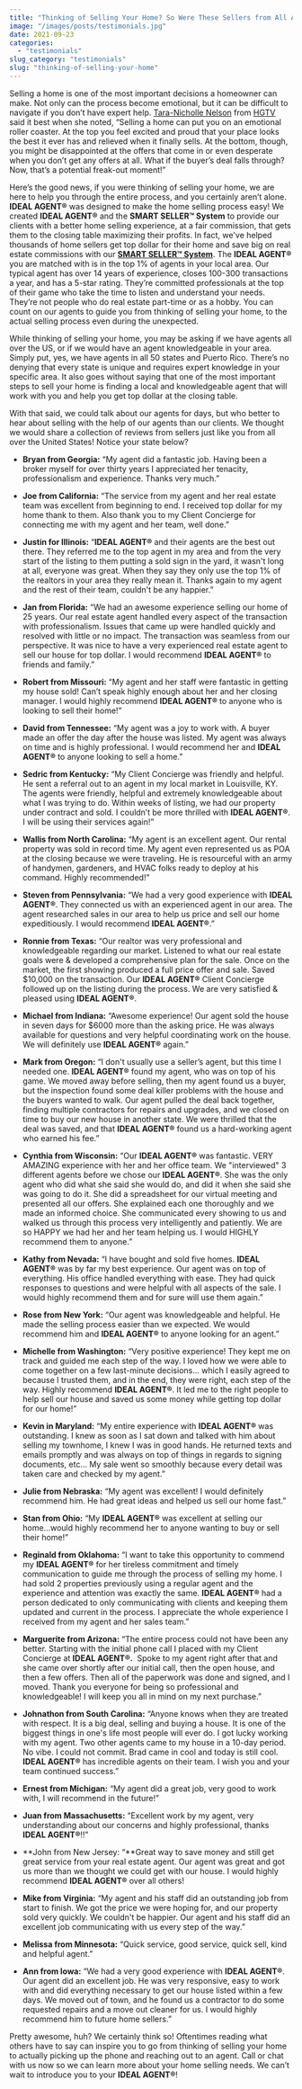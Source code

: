 ```yaml
---
title: "Thinking of Selling Your Home? So Were These Sellers from All Across the U.S.!"
image: "/images/posts/testimonials.jpg"
date: 2021-09-23
categories: 
  - "testimonials"
slug_category: "testimonials"
slug: "thinking-of-selling-your-home"
---
```


Selling a home is one of the most important decisions a homeowner can make. Not only can the process become emotional, but it can be difficult to navigate if you don’t have expert help. [Tara-Nicholle Nelson](https://www.hgtv.com/lifestyle/real-estate/drama-free-real-estate-top-10-ways-to-sell-a-home-without-all-the-drama) from [HGTV](https://www.hgtv.com/lifestyle/real-estate/drama-free-real-estate-top-10-ways-to-sell-a-home-without-all-the-drama) said it best when she noted, “Selling a home can put you on an emotional roller coaster. At the top you feel excited and proud that your place looks the best it ever has and relieved when it finally sells. At the bottom, though, you might be disappointed at the offers that come in or even desperate when you don’t get any offers at all. What if the buyer’s deal falls through? Now, that’s a potential freak-out moment!” 

Here’s the good news, if you were thinking of selling your home, we are here to help you through the entire process, and you certainly aren’t alone. **IDEAL AGENT®** was designed to make the home selling process easy! We created **IDEAL AGENT®** and the **SMART SELLER™ System** to provide our clients with a better home selling experience, at a fair commission, that gets them to the closing table maximizing their profits. In fact, we've helped thousands of home sellers get top dollar for their home and save big on real estate commissions with our [**SMART SELLER™ System**](https://idealagent.com/). The **IDEAL AGENT®** you are matched with is in the top 1% of agents in your local area. Our typical agent has over 14 years of experience, closes 100-300 transactions a year, and has a 5-star rating. They’re committed professionals at the top of their game who take the time to listen and understand your needs. They’re not people who do real estate part-time or as a hobby. You can count on our agents to guide you from thinking of selling your home, to the actual selling process even during the unexpected. 

While thinking of selling your home, you may be asking if we have agents all over the US, or if we would have an agent knowledgeable in your area. Simply put, yes, we have agents in all 50 states and Puerto Rico. There’s no denying that every state is unique and requires expert knowledge in your specific area. It also goes without saying that one of the most important steps to sell your home is finding a local and knowledgeable agent that will work with you and help you get top dollar at the closing table. 

With that said, we could talk about our agents for days, but who better to hear about selling with the help of our agents than our clients. We thought we would share a collection of reviews from sellers just like you from all over the United States! Notice your state below? 

- **Bryan from Georgia:** “My agent did a fantastic job. Having been a broker myself for over thirty years I appreciated her tenacity, professionalism and experience. Thanks very much.”

- **Joe from California:** “The service from my agent and her real estate team was excellent from beginning to end. I received top dollar for my home thank to them. Also thank you to my Client Concierge for connecting me with my agent and her team, well done.”

- **Justin for Illinois:** “**IDEAL AGENT®** and their agents are the best out there. They referred me to the top agent in my area and from the very start of the listing to them putting a sold sign in the yard, it wasn't long at all, everyone was great. When they say they only use the top 1% of the realtors in your area they really mean it. Thanks again to my agent and the rest of their team, couldn't be any happier.”

- **Jan from Florida:** “We had an awesome experience selling our home of 25 years. Our real estate agent handled every aspect of the transaction with professionalism. Issues that came up were handled quickly and resolved with little or no impact. The transaction was seamless from our perspective. It was nice to have a very experienced real estate agent to sell our house for top dollar. I would recommend **IDEAL AGENT®** to friends and family.”

- **Robert from Missouri:** “My agent and her staff were fantastic in getting my house sold! Can’t speak highly enough about her and her closing manager. I would highly recommend **IDEAL AGENT®** to anyone who is looking to sell their home!”

- **David from Tennessee:** “My agent was a joy to work with. A buyer made an offer the day after the house was listed. My agent was always on time and is highly professional. I would recommend her and **IDEAL AGENT®** to anyone looking to sell a home.”

- **Sedric from Kentucky:** “My Client Concierge was friendly and helpful. He sent a referral out to an agent in my local market in Louisville, KY. The agents were friendly, helpful and extremely knowledgeable about what I was trying to do. Within weeks of listing, we had our property under contract and sold. I couldn’t be more thrilled with **IDEAL AGENT®**. I will be using their services again!”

- **Wallis from North Carolina:** “My agent is an excellent agent. Our rental property was sold in record time. My agent even represented us as POA at the closing because we were traveling. He is resourceful with an army of handymen, gardeners, and HVAC folks ready to deploy at his command. Highly recommended!”

- **Steven from Pennsylvania:** “We had a very good experience with **IDEAL AGENT®**. They connected us with an experienced agent in our area. The agent researched sales in our area to help us price and sell our home expeditiously. I would recommend **IDEAL AGENT®**.”

- **Ronnie from Texas:** “Our realtor was very professional and knowledgeable regarding our market. Listened to what our real estate goals were & developed a comprehensive plan for the sale. Once on the market, the first showing produced a full price offer and sale. Saved $10,000 on the transaction. Our **IDEAL AGENT®** Client Concierge followed up on the listing during the process. We are very satisfied & pleased using **IDEAL AGENT®**.

- **Michael from Indiana:** “Awesome experience! Our agent sold the house in seven days for $6000 more than the asking price. He was always available for questions and very helpful coordinating work on the house. We will definitely use **IDEAL AGENT®** again.”

- **Mark from Oregon:** “I don't usually use a seller’s agent, but this time I needed one. **IDEAL AGENT®** found my agent, who was on top of his game. We moved away before selling, then my agent found us a buyer, but the inspection found some deal killer problems with the house and the buyers wanted to walk. Our agent pulled the deal back together, finding multiple contractors for repairs and upgrades, and we closed on time to buy our new house in another state. We were thrilled that the deal was saved, and that **IDEAL AGENT®** found us a hard-working agent who earned his fee.”

- **Cynthia from Wisconsin:** “Our **IDEAL AGENT®** was fantastic. VERY AMAZING experience with her and her office team. We "interviewed" 3 different agents before we chose our **IDEAL AGENT®**. She was the only agent who did what she said she would do, and did it when she said she was going to do it. She did a spreadsheet for our virtual meeting and presented all our offers. She explained each one thoroughly and we made an informed choice. She communicated every showing to us and walked us through this process very intelligently and patiently. We are so HAPPY we had her and her team helping us. I would HIGHLY recommend them to anyone.”

- **Kathy from Nevada:** “I have bought and sold five homes. **IDEAL AGENT®** was by far my best experience. Our agent was on top of everything. His office handled everything with ease. They had quick responses to questions and were helpful with all aspects of the sale. I would highly recommend them and for sure will use them again.”

- **Rose from New York:** “Our agent was knowledgeable and helpful. He made the selling process easier than we expected. We would recommend him and **IDEAL AGENT®** to anyone looking for an agent.”

- **Michelle from Washington:** “Very positive experience! They kept me on track and guided me each step of the way. I loved how we were able to come together on a few last-minute decisions… which I easily agreed to because I trusted them, and in the end, they were right, each step of the way. Highly recommend **IDEAL AGENT®**. It led me to the right people to help sell our house and saved us some money while getting top dollar for our home!”

- **Kevin in Maryland:** “My entire experience with **IDEAL AGENT®** was outstanding. I knew as soon as I sat down and talked with him about selling my townhome, I knew I was in good hands. He returned texts and emails promptly and was always on top of things in regards to signing documents, etc... My sale went so smoothly because every detail was taken care and checked by my agent.”

- **Julie from Nebraska:** “My agent was excellent! I would definitely recommend him. He had great ideas and helped us sell our home fast.”

- **Stan from Ohio:** “My **IDEAL AGENT®** was excellent at selling our home...would highly recommend her to anyone wanting to buy or sell their home!”

- **Reginald from Oklahoma:** “I want to take this opportunity to commend my **IDEAL AGENT®** for her tireless commitment and timely communication to guide me through the process of selling my home. I had sold 2 properties previously using a regular agent and the experience and attention was exactly the same. **IDEAL AGENT®** had a person dedicated to only communicating with clients and keeping them updated and current in the process. I appreciate the whole experience I received from my agent and her sales team.”

- **Marguerite from Arizona:** “The entire process could not have been any better. Starting with the initial phone call I placed with my Client Concierge at **IDEAL AGENT®.**  Spoke to my agent right after that and she came over shortly after our initial call, then the open house, and then a few offers. Then all of the paperwork was done and signed, and I moved. Thank you everyone for being so professional and knowledgeable! I will keep you all in mind on my next purchase.”

- **Johnathon from South Carolina:** “Anyone knows when they are treated with respect. It is a big deal, selling and buying a house. It is one of the biggest things in one's life most people will ever do. I got lucky working with my agent. Two other agents came to my house in a 10-day period. No vibe. I could not commit. Brad came in cool and today is still cool. **IDEAL AGENT®** has incredible agents on their team. I wish you and your team continued success.”

- **Ernest from Michigan:** “My agent did a great job, very good to work with, I will recommend in the future!” 

- **Juan from Massachusetts:** “Excellent work by my agent, very understanding about our concerns and highly professional, thanks **IDEAL AGENT®**!!” 

- **John from New Jersey: “**Great way to save money and still get great service from your real estate agent. Our agent was great and got us more than we thought we could get with our house. I would highly recommend **IDEAL AGENT®** over all others! 

- **Mike from Virginia:** “My agent and his staff did an outstanding job from start to finish. We got the price we were hoping for, and our property sold very quickly. We couldn't be happier. Our agent and his staff did an excellent job communicating with us every step of the way.”

- **Melissa from Minnesota:** “Quick service, good service, quick sell, kind and helpful agent.”

- **Ann from Iowa:** “We had a very good experience with **IDEAL AGENT®**. Our agent did an excellent job. He was very responsive, easy to work with and did everything necessary to get our house listed within a few days. We moved out of town, and he found us a contractor to do some requested repairs and a move out cleaner for us. I would highly recommend him to future home sellers.”

Pretty awesome, huh? We certainly think so! Oftentimes reading what others have to say can inspire you to go from thinking of selling your home to actually picking up the phone and reaching out to an agent. Call or chat with us now so we can learn more about your home selling needs. We can’t wait to introduce you to your **IDEAL AGENT®**!
